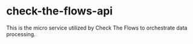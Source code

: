 # check-the-flows-api

This is the micro service utilized by Check The Flows to orchestrate data processing.
